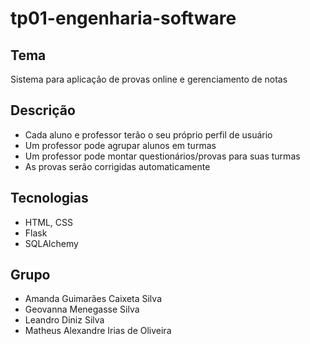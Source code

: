 # tp01-engenharia-software

## Tema  
Sistema para aplicação de provas online e gerenciamento de notas  

## Descrição  
* Cada aluno e professor terão o seu próprio perfil de usuário  
* Um professor pode agrupar alunos em turmas  
* Um professor pode montar questionários/provas para suas turmas  
* As provas serão corrigidas automaticamente

## Tecnologias  
* HTML, CSS  
* Flask  
* SQLAlchemy

## Grupo
* Amanda Guimarães Caixeta Silva  
* Geovanna Menegasse Silva  
* Leandro Diniz Silva  
* Matheus Alexandre Irias de Oliveira
